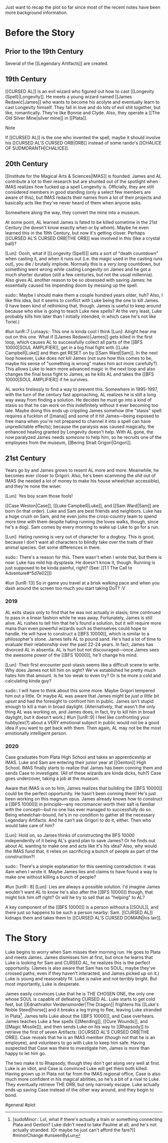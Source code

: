 Just want to recap the plot so far since most of the recent notes have been more background information.

# Before the Story
## Prior to the 19th Century
Several of the [[Legendary Artifacts]] are created.

## 19th Century
[[CURSED AL]] is an evil wizard who figured out how to cast [[Longevity (Spell)|Longevity]]. He meets a young wizard named [[James Redawić|James]] who wants to become his acolyte and eventually learn to cast Longevity himself. They fall in love and do lots of evil shit together, but like, romantically. They're like Bonnie and Clyde. Also, they operate a [[The Old Silver Mine|silver mine]] in [[Plata]].

>[!note]
>If [[CURSED AL]] is the one who invented the spell, maybe it should involve his [[CURSED AL'S CURSED ORB|ORB]] instead of some rando's [[CHALICE OF SUDMORANTH|CHALICE]].

##  20th Century
[[Institute for the Magical Arts & Sciences|IMAS]] is founded. James and AL contribute a lot to their research but are shunted out of the spotlight when IMAS realizes how fucked up a spell Longevity is. Officially, they are still considered members in good standing (only a select few members are aware of this), but IMAS redacts their names from a lot of their projects and basically acts like they've never heard of them when anyone asks.

Somewhere along the way, they convert the mine into a museum.

At some point, AL learned James is fated to be killed sometime in the 21st Century (he doesn't know exactly when or by whom). Maybe he even learned this in the 19th Century, but now it's getting closer. Perhaps [[CURSED AL'S CURSED ORB|THE ORB]] was involved in this (like a crystal ball)?

[Lun]: Oooh, what if [[Longevity (Spell)]] sets a sort of "death countdown" when casting it, and when it runs out (i.e. the magic used in the casting runs out), you die / brutally implode. Normally this is a _very long_ countdown, but something went wrong while casting Longevity on James and he got a much shorter duration (still a few centuries, but not the usual millennia). Also gives AL another reason to be so obsessed with saving James: he essentially caused his impending doom by messing up the spell.

sudo:: Maybe I should make them a couple hundred years older, huh? Also, I like this idea, but it seems to conflict with Luke being the one to kill James. (I have been kind of rethinking that, though. James is useful to keep around because who else is going to teach Luke new spells? At the very least, Luke probably kills him later than I initially intended, in which case he's not like Toriel.)

#lun 
lunR::7
Lunsays:: This one is kinda cool I think
[Lun]: Alright hear me out on this one. What if [[James Redawić|James]] gets killed in the first loop, which causes AL to successfully collect all parts of the [[BFS 10000|SOUL AMPLIFIER]], get in a big final fight with [[Luke Campbell|Luke]] and then get RESET on by [[Sam Ward|Sam]]. In the next loop however, Luke does _not_ kill James (not sure how this comes to be, maybe his sense of "something is wrong" makes him act more carefully?). This allows Luke to learn more advanced magic in the next loop and also changes the final boss fight to James, as he kills AL and takes the [[BFS 10000|SOUL AMPLIFIER]] if he survives.

AL works tirelessly to find a way to prevent this. Somewhere in 1995-1997, with the turn of the century fast approaching, AL realizes he is still a long way away from finding a solution. He decides he must go into a kind of stasis so that he can work on this indefinitely without it ever becoming too late. Maybe doing this ends up crippling James somehow (the "stasis" spell requires a fuckton of [[mana]] and some of it hit James—being exposed to free mana when you're not prepared to channel it into a spell can have unpredictable effects); because the paralysis was caused magically, the enhanced healing granted by Longevity doesn't help. With AL gone, the now paralyzed James needs *someone* to help him, so he recruits one of the employees from the museum, [[Bering Strait Grigori|Grigori]].

## 21st Century
Years go by and James grows to resent AL more and more. Meanwhile, he becomes ever closer to Grigori. Also, he's been scamming the *shit* out of IMAS (he needed a lot of money to make his house wheelchair accessible), and they're none the wiser.

[Lun]: Yes boy scam those fools!

[[Case Weston|Case]], [[Luke Campbell|Luke]], and [[Sam Ward|Sam]] are born (in that order). Luke and Sam are best friends and neighbors. Luke has a huge crush on Sam, and he even joins the cross-country team to spend more time with them despite hating running (he loves walks, though, since he's a dog). Sam comes by every morning to wake up Luke to go for a run.

[Lun]: Hating running is very out of character for a dogboy. This is good, because I don't want all characters to blindly take over the traits of their animal species. Get some differences in there.

sudo:: There's a reason for this. There wasn't when I wrote that, but there is now: Luke has mild hip dysplasia. He doesn't know it, though. Running is just supposed to be kinda painful, right? (See: [[1.1 The Call to Adventure#^5d7e02]])

#lun [lunR::13]
So in game you travel at a brisk walking pace and when you dash around the screen too much you start taking DoT? :V

### 2019
AL exits stasis only to find that he was not actually in stasis; time continued to pass in a linear fashion while he was away. Fortunately, James is still alive. AL rushes to tell him that he's found a solution, but it will require more mana than even powerful wizards such as themselves could hope to handle. He will have to construct a [[BFS 10000]], which is similar to a philosopher's stone. James tells AL to pound sand. He's had a lot of time to evaluate their relationship over the past 22-24 years. In fact, James has divorced AL in absentia. AL is hurt but not discouraged—once James sees the awesome power of the [[BFS 10000]], he'll change his mind.

[Lun]: Their first encounter post-stasis seems like a difficult scene to write. Why does James not kill him on sight? We've established he pretty much hates him that amount. Is he too weak to even try? Or is he more a cold and calculating kinda guy?

sudo:: I will have to think about this some more. Maybe Grigori tempered him out a little. Or maybe AL was aware that James might be *just a little bit upset* and had the foresight to confront him in public. James isn't stupid enough to kill a man in broad daylight. (Alternatively, that wasn't the only thing AL was working on, and James does, in fact, try to kill him in broad daylight, but it doesn't work.)
#lun [lunR::9]
I feel like confronting your hubby/ex(?) about a VERY emotional subject in public would not be a good idea if you want to get back with them. Then again, AL may not be the most emotionally intelligent person.

### 2020
Case graduates from Plata High School and takes an apprenticeship at IMAS. Luke and Sam are entering their junior year at [[Genton]] High School. IMAS finally starts to realize that James has been conning them and sends Case to investigate. (All of these wizards are kinda dicks, huh?) Case goes undercover, taking a job at the museum.

Aware that IMAS is on to him, James realizes that building the [[BFS 10000]] could be the perfect opportunity. He hasn't been conning them! He's just been working on this magnum opus. James already knows how to construct a [[BFS 10000]] in principle—any necromancer worth their salt is familiar with the concept—but no one has ever managed to successfully do so. Being wheelchair-bound, he's in no condition to gather all the necessary Legendary Artifacts. And he can't ask Grigori to do it, either. Then who would take care of him?

[Lun]: Hold on, so James thinks of constructing the BFS 10000 independently of it being AL's grand plan to save James? Or he finds out about AL wanting to make one and acts like it's his idea? Also, why would the IMAS fund that, it relies on sacrificing a bunch of people as part of the construction?!

sudo:: There's a simple explanation for this seeming contradiction: it was 4am when I wrote it. Maybe James lies and claims to have found a way to make one without killing a bunch of people?

#lun [lunR:: 8]
[Lun]: Lies are always a possible solution. I'd imagine James wouldn't want AL to know he's also after the [[BFS 10000]] though, that might tick him off right? Or will he try to sell that as "helping" to AL?

A key component of the [[BFS 10000]] is a person without a [[SOUL]], and there just so happens to be such a person nearby: Sam. [[CURSED AL]] kidnaps them and takes them to [[CURSED AL'S CURSED DOMAIN|his lair]].

# The Story
Luke begins to worry when Sam misses their morning run. He goes to Plata and meets James. James dismisses him at first, but once he learns that Luke is looking for Sam and CURSED AL, he realizes this is the perfect opportunity. (James is also aware that Sam has no SOUL; maybe they've crossed paths, even if they haven't interacted, and James picked up on it.) Luke is young and reasonably fit. Luke is naïve and not terribly bright. But most importantly, Luke is desperate.

James easily convinces Luke that he is THE CHOSEN ONE, the only one whose SOUL is capable of defeating CURSED AL. Luke starts to get cold feet, but [[Ednathrallor Verdensmorder|The Dragon]] frightens his [[Luke's Noble Steed|horse]] and it breaks a leg trying to flee, leaving Luke stranded in Plata[^stranded]. James tells Luke about the [[BFS 10000]], and Case overhears. James teaches Luke a few spells ([[Mending]], [[Cure Wounds]], and [[Magic Missile]]), and then sends Luke on his way to [[Rhapsody]] to retrieve the first of seven Artifacts: [[CURSED AL'S CURSED ORB|THE ORB]]. Case reveals that he is an IMAS member (though not that he is an employee), and volunteers to go with Luke to keep him safe. Having suspected that Case was there to investigate him, James is more than happy to let him go.

The two make it to Rhapsody, though they don't get along very well at first. Luke is an idiot, and Case is convinced Luke will get them both killed. Having grown up in Plata not far from the IMAS regional office, Case is also much more confident in his magical abilities, so he's a bit of a rival to Luke. They eventually retrieve THE ORB, but only narrowly escape. Luke actually ends up saving Case instead of the other way around, and they begin to bond.

[^stranded]: [sudoMinor:: Lol, what if there's actually a train or something connecting Plata and Genton? Luke didn't need to take Pauline at all, and he's not actually stranded. (Or maybe he just can't afford the fare?)]
#minorChange #unseenByLun 

#general  #plot 